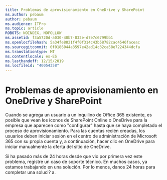 ```yaml
---
title: Problemas de aprovisionamiento en OneDrive y SharePoint
ms.author: pebaum
author: pebaum
ms.audience: ITPro
ms.topic: article
ROBOTS: NOINDEX, NOFOLLOW
ms.assetid: f3a5720d-a030-40b7-832e-d7e7c6799bb1
ms.openlocfilehash: 5a34fe8821f4f0f314c43b58782cac4546faceac
ms.sourcegitcommit: 0f0186044a3597e42ad14c32ca58e7224344dcfa
ms.translationtype: MT
ms.contentlocale: es-ES
ms.lasthandoff: 12/15/2019
ms.locfileid: "40054358"
---
```

# <a name="provisioning-issues-in-onedrive-and-sharepoint"></a>Problemas de aprovisionamiento en OneDrive y SharePoint

Cuando se agrega un usuario a un inquilino de Office 365 existente, es posible que vean los iconos de SharePoint Online o OneDrive para la empresa que aparecen como "configurar" hasta que se haya completado el proceso de aprovisionamiento. Para las cuentas recién creadas, los usuarios deben iniciar sesión en el centro de administración de Microsoft 365 con su propia cuenta y, a continuación, hacer clic en OneDrive para iniciar manualmente la oferta del sitio de OneDrive.
  
Si ha pasado más de 24 horas desde que vio por primera vez este problema, registre un caso de soporte técnico. En muchos casos, ya estamos trabajando en una solución. Por lo menos, danos 24 horas para completar una soluci? a.
  